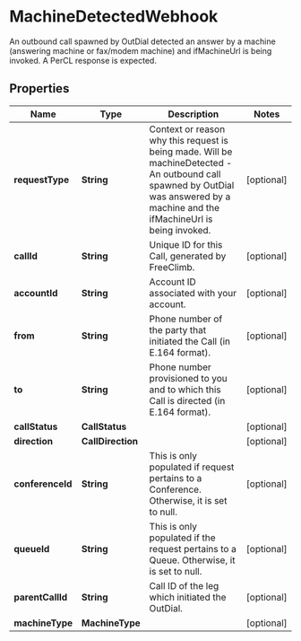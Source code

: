 

# MachineDetectedWebhook

An outbound call spawned by OutDial detected an answer by a machine (answering machine or fax/modem machine) and ifMachineUrl is being invoked. A PerCL response is expected.

## Properties

Name | Type | Description | Notes
------------ | ------------- | ------------- | -------------
**requestType** | **String** | Context or reason why this request is being made. Will be machineDetected - An outbound call spawned by OutDial was answered by a machine and the ifMachineUrl is being invoked. |  [optional]
**callId** | **String** | Unique ID for this Call, generated by FreeClimb. |  [optional]
**accountId** | **String** | Account ID associated with your account. |  [optional]
**from** | **String** | Phone number of the party that initiated the Call (in E.164 format). |  [optional]
**to** | **String** | Phone number provisioned to you and to which this Call is directed (in E.164 format). |  [optional]
**callStatus** | **CallStatus** |  |  [optional]
**direction** | **CallDirection** |  |  [optional]
**conferenceId** | **String** | This is only populated if request pertains to a Conference. Otherwise, it is set to null. |  [optional]
**queueId** | **String** | This is only populated if the request pertains to a Queue. Otherwise, it is set to null. |  [optional]
**parentCallId** | **String** | Call ID of the leg which initiated the OutDial. |  [optional]
**machineType** | **MachineType** |  |  [optional]



